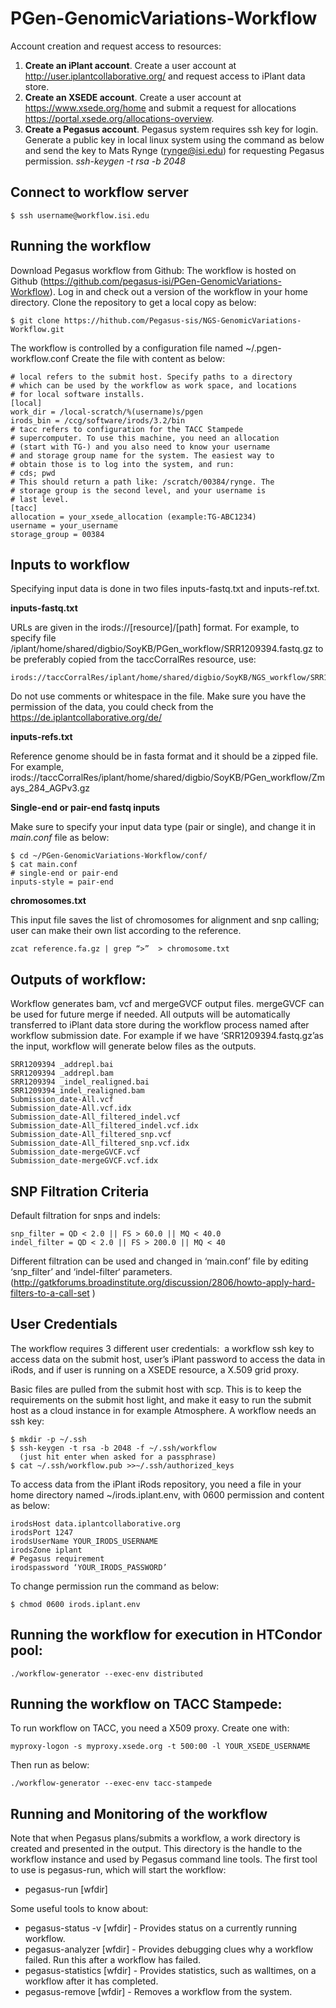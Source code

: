 PGen-GenomicVariations-Workflow
===============================

Account creation and request access to resources:

1. **Create an iPlant account**. Create a user account at http://user.iplantcollaborative.org/ and request access to iPlant data store.
2. **Create an XSEDE account**. Create a user account at https://www.xsede.org/home and submit a request for allocations https://portal.xsede.org/allocations-overview.
3. **Create a Pegasus account**. Pegasus system requires ssh key for login. Generate a public key in local linux system using the command as below and send the key to Mats Rynge (rynge@isi.edu) for requesting Pegasus permission. *ssh-keygen -t rsa -b 2048*

## Connect to workflow server

```
$ ssh username@workflow.isi.edu
```

## Running the workflow

Download Pegasus workflow from Github: The workflow is hosted on Github (https://github.com/pegasus-isi/PGen-GenomicVariations-Workflow). Log in and check out a version of the workflow in your home directory. Clone the repository to get a local copy as below:

```
$ git clone https://hithub.com/Pegasus-sis/NGS-GenomicVariations-Workflow.git
```

The workflow is controlled by a configuration file named ~/.pgen-workflow.conf
Create the file with content as below:

```
# local refers to the submit host. Specify paths to a directory
# which can be used by the workflow as work space, and locations
# for local software installs.
[local]
work_dir = /local-scratch/%(username)s/pgen
irods_bin = /ccg/software/irods/3.2/bin
# tacc refers to configuration for the TACC Stampede
# supercomputer. To use this machine, you need an allocation
# (start with TG-) and you also need to know your username
# and storage group name for the system. The easiest way to
# obtain those is to log into the system, and run:
# cds; pwd
# This should return a path like: /scratch/00384/rynge. The
# storage group is the second level, and your username is
# last level.
[tacc]
allocation = your_xsede_allocation (example:TG-ABC1234) 
username = your_username  
storage_group = 00384
```

## Inputs to workflow

Specifying input data is done in two files inputs-fastq.txt and inputs-ref.txt.

**inputs-fastq.txt**

URLs are given in the irods://[resource]/[path] format. For example, to specify file /iplant/home/shared/digbio/SoyKB/PGen_workflow/SRR1209394.fastq.gz to be preferably copied from the taccCorralRes resource, use:

```
irods://taccCorralRes/iplant/home/shared/digbio/SoyKB/NGS_workflow/SRR1209394.fastq.gz
```

Do not use comments or whitespace in the file. Make sure you have the permission of the data, you could check from the https://de.iplantcollaborative.org/de/

**inputs-refs.txt**

Reference genome should be in fasta format and it should be a zipped file. For example,
irods://taccCorralRes/iplant/home/shared/digbio/SoyKB/PGen_workflow/Zmays_284_AGPv3.gz

**Single-end or pair-end fastq inputs**

Make sure to specify your input data type (pair or single), and change it in *main.conf* file as below:

```
$ cd ~/PGen-GenomicVariations-Workflow/conf/
$ cat main.conf
# single-end or pair-end
inputs-style = pair-end
```

**chromosomes.txt**

This input file saves the list of chromosomes for alignment and snp calling; user can make their own list according to the reference.

```
zcat reference.fa.gz | grep “>”  > chromosome.txt 
```

## Outputs of workflow:

Workflow generates bam, vcf and mergeGVCF output files. mergeGVCF can be used for future merge if needed. All outputs will be automatically transferred to iPlant data store during the workflow process named after workflow submission date.
For example if we have ‘SRR1209394.fastq.gz’as the input, workflow will generate below files as the outputs.

```
SRR1209394 _addrepl.bai
SRR1209394 _addrepl.bam
SRR1209394 _indel_realigned.bai
SRR1209394_indel_realigned.bam
Submission_date-All.vcf
Submission_date-All.vcf.idx
Submission_date-All_filtered_indel.vcf
Submission_date-All_filtered_indel.vcf.idx
Submission_date-All_filtered_snp.vcf
Submission_date-All_filtered_snp.vcf.idx
Submission_date-mergeGVCF.vcf
Submission_date-mergeGVCF.vcf.idx
```

## SNP Filtration Criteria

Default filtration for snps and indels:

```
snp_filter = QD < 2.0 || FS > 60.0 || MQ < 40.0
indel_filter = QD < 2.0 || FS > 200.0 || MQ < 40
```

Different filtration can be used and changed in ‘main.conf’ file by editing ‘snp_filter’ and ‘indel-filter‘ parameters. (http://gatkforums.broadinstitute.org/discussion/2806/howto-apply-hard-filters-to-a-call-set )

## User Credentials

The workflow requires 3 different user credentials:  a workflow ssh key to access data on the submit host, user’s iPlant password to access the data in iRods, and if user is running on a XSEDE resource, a X.509 grid proxy. 

Basic files are pulled from the submit host with scp. This is to keep the requirements on the submit host light, and make it easy to run the submit host as a cloud instance in for example Atmosphere. A workflow needs an ssh key:

```
$ mkdir -p ~/.ssh
$ ssh-keygen -t rsa -b 2048 -f ~/.ssh/workflow
  (just hit enter when asked for a passphrase)
$ cat ~/.ssh/workflow.pub >>~/.ssh/authorized_keys
```

To access data from the iPlant iRods repository, you need a file in your home directory named ~/irods.iplant.env, with 0600 permission and content as below:

```
irodsHost data.iplantcollaborative.org
irodsPort 1247
irodsUserName YOUR_IRODS_USERNAME
irodsZone iplant
# Pegasus requirement
irodspassword ‘YOUR_IRODS_PASSWORD’
```

To change permission run the command as below:

```
$ chmod 0600 irods.iplant.env
```

## Running the workflow for execution in HTCondor pool:

```
./workflow-generator --exec-env distributed
```

## Running the workflow on TACC Stampede:

To run workflow on TACC, you need a X509 proxy. Create one with:

```
myproxy-logon -s myproxy.xsede.org -t 500:00 -l YOUR_XSEDE_USERNAME
```

Then run as below:

```
./workflow-generator --exec-env tacc-stampede
```

## Running and Monitoring of the workflow

Note that when Pegasus plans/submits a workflow, a work directory is created and presented in the output. This directory is the handle to the workflow instance and used by Pegasus command line tools. The first tool to use is pegasus-run, which will start the workflow:

* pegasus-run [wfdir]

Some useful tools to know about:

* pegasus-status -v [wfdir] - Provides status on a currently running workflow.
* pegasus-analyzer [wfdir] - Provides debugging clues why a workflow failed. Run this after a workflow has failed.
* pegasus-statistics [wfdir] - Provides statistics, such as walltimes, on a workflow after it has completed.
* pegasus-remove [wfdir] - Removes a workflow from the system. 



